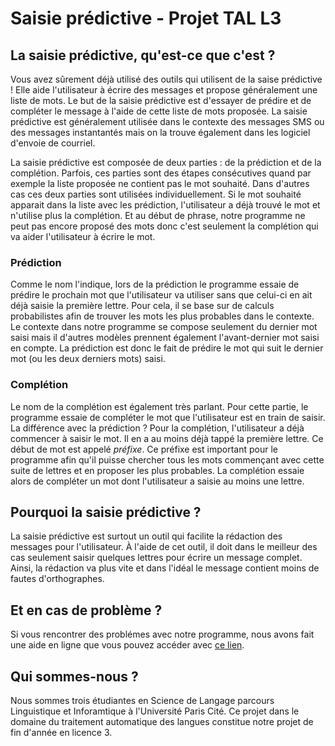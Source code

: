 # Saisie prédictive - Projet TAL L3

## La saisie prédictive, qu'est-ce que c'est ?

Vous avez sûrement déjà utilisé des outils qui utilisent de la saise prédictive ! Elle aide l'utilisateur à écrire des messages et propose généralement une liste de mots. Le but de la saisie prédictive est d'essayer de prédire et de compléter le message à l'aide de cette liste de mots proposée. La saisie prédictive est généralement utilisée dans le contexte des messages SMS ou des messages instantantés mais on la trouve également dans les logiciel d'envoie de courriel. 

La saisie prédictive est composée de deux parties : de la prédiction et de la complétion. Parfois, ces parties sont des étapes consécutives quand par exemple la liste proposée ne contient pas le mot souhaité. Dans d'autres cas ces deux parties sont utilisées individuellement. Si le mot souhaité apparait dans la liste avec les prédiction, l'utilisateur a déjà trouvé le mot et n'utilise plus la complétion. Et au début de phrase, notre programme ne peut pas encore proposé des mots donc c'est seulement la complétion qui va aider l'utilisateur à écrire le mot. 

### Prédiction 

Comme le nom l'indique, lors de la prédiction le programme essaie de prédire le prochain mot que l'utilisateur va utiliser sans que celui-ci en ait déjà saisie la première lettre. Pour cela, il se base sur de calculs probabilistes afin de trouver les mots les plus probables dans le contexte. Le contexte dans notre programme se compose seulement du dernier mot saisi mais il d'autres modèles prennent également l'avant-dernier mot saisi en compte. La prédiction est donc le fait de prédire le mot qui suit le dernier mot (ou les deux derniers mots) saisi. 

### Complétion

Le nom de la complétion est également très parlant. Pour cette partie, le programme essaie de compléter le mot que l'utilisateur est en train de saisir. La différence avec la prédiction ? Pour la complétion, l'utilisateur a déjà commencer à saisir le mot. Il en a au moins déjà tappé la première lettre. Ce début de mot est appelé <i>préfixe</i>. Ce préfixe est important pour le programme afin qu'il puisse chercher tous les mots commençant avec cette suite de lettres et en proposer les plus probables. La complétion essaie alors de compléter un mot dont l'utilisateur a saisie au moins une lettre.   

## Pourquoi la saisie prédictive ?

La saisie prédictive est surtout un outil qui facilite la rédaction des messages pour l'utilisateur. À l'aide de cet outil, il doit dans le meilleur des cas seulement saisir quelques lettres pour écrire un message complet. Ainsi, la rédaction va plus vite et dans l'idéal le message contient moins de fautes d'orthographes.  

## Et en cas de problème ?

Si vous rencontrer des problémes avec notre programme, nous avons fait une aide en ligne que vous pouvez accéder avec <a href="aide.html" target="_blank">ce lien</a>.

## Qui sommes-nous ?

Nous sommes trois étudiantes en Science de Langage parcours Linguistique et Inforamtique à l'Université Paris Cité. Ce projet dans le domaine du traitement automatique des langues constitue notre projet de fin d'année en licence 3.
